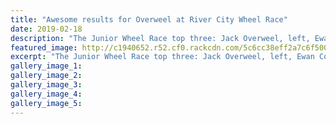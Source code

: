 ```yaml
---
title: "Awesome results for Overweel at River City Wheel Race"
date: 2019-02-18
description: "The Junior Wheel Race top three: Jack Overweel, left, Ewan Cousins and Riley Tunnicliffe..."
featured_image: http://c1940652.r52.cf0.rackcdn.com/5c6cc38eff2a7c6f500003b5/Jack-Overweel-320.18.2.19.jpg
excerpt: "The Junior Wheel Race top three: Jack Overweel, left, Ewan Cousins and Riley Tunnicliffe."
gallery_image_1: 
gallery_image_2: 
gallery_image_3: 
gallery_image_4: 
gallery_image_5: 
---
```

